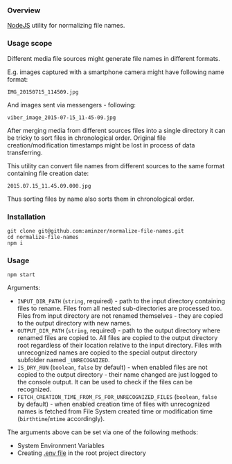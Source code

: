 ### Overview

[NodeJS](https://nodejs.org) utility for normalizing file names.

### Usage scope

Different media file sources might generate file names in different formats.

E.g. images captured with a smartphone camera might have following name format:
```
IMG_20150715_114509.jpg
```

And images sent via messengers - following:
```
viber_image_2015-07-15_11-45-09.jpg
```

After merging media from different sources files into a single directory it can be tricky to sort files in chronological order.
Original file creation/modification timestamps might be lost in process of data transferring.

This utility can convert file names from different sources to the same format containing file creation date:
```
2015.07.15_11.45.09.000.jpg
```

Thus sorting files by name also sorts them in chronological order.

### Installation

```
git clone git@github.com:aminzer/normalize-file-names.git
cd normalize-file-names
npm i
```

### Usage

```
npm start
```

Arguments:
- `INPUT_DIR_PATH` (`string`, required) - path to the input directory containing files to rename. Files from all nested sub-directories are processed too. Files from input directory are not renamed themselves - they are copied to the output directory with new names.
- `OUTPUT_DIR_PATH` (`string`, required) - path to the output directory where renamed files are copied to. All files are copied to the output directory root regardless of their location relative to the input directory. Files with unrecognized names are copied to the special output directory subfolder named `_UNRECOGNIZED`.
- `IS_DRY_RUN` (`boolean`, `false` by default) - when enabled files are not copied to the output directory - their name changed are just logged to the console output. It can be used to check if the files can be recognized.
- `FETCH_CREATION_TIME_FROM_FS_FOR_UNRECOGNIZED_FILES` (`boolean`, `false` by default) - when enabled creation time of files with unrecognized names is fetched from File System created time or modification time (`birthtime`/`mtime` accordingly).

The arguments above can be set via one of the following methods:
- System Environment Variables 
- Creating [.env file](https://www.npmjs.com/package/dotenv) in the root project directory
